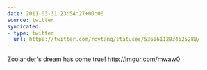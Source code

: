 ```yaml
---
date: 2011-03-31 23:54:27+00:00
source: twitter
syndicated:
- type: twitter
  url: https://twitter.com/roytang/statuses/53606112934625280/
---
```


Zoolander's dream has come true! http://imgur.com/mwaw0
